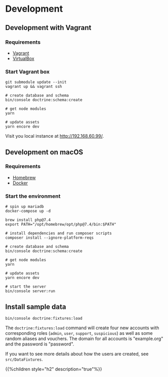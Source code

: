 # Development

## Development with Vagrant

### Requirements

- [Vagrant](https://vagrantup.com/)
- [VirtualBox](https://www.virtualbox.org/)

### Start Vagrant box

````shell
git submodule update --init
vagrant up && vagrant ssh

# create database and schema
bin/console doctrine:schema:create

# get node modules
yarn

# update assets
yarn encore dev
````

Visit you local instance at http://192.168.60.99/.

## Development on macOS

### Requirements

- [Homebrew](https://brew.sh/index_de)
- [Docker](https://www.docker.com/)

### Start the environment

```shell
# spin up mariadb
docker-compose up -d

brew install php@7.4
export PATH="/opt/homebrew/opt/php@7.4/bin:$PATH"

# install dependencies and run composer scripts
composer install --ignore-platform-reqs

# create database and schema
bin/console doctrine:schema:create

# get node modules
yarn

# update assets
yarn encore dev

# start the server
bin/console server:run
```

## Install sample data

```shell
bin/console doctrine:fixtures:load
```

The `doctrine:fixtures:load` command will create four new accounts with
corresponding roles (`admin`, `user`, `support`, `suspicious`) as well
as some random aliases and vouchers. The domain for all accounts is
"example.org" and the password is "password".

If you want to see more details about how the users are created, see
`src/DataFixtures`.

{{%children style="h2" description="true"%}}
